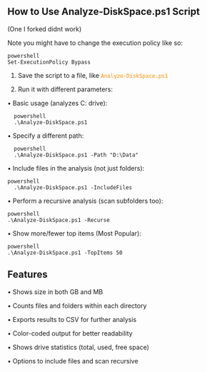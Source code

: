 ## How to Use Analyze-DiskSpace.ps1 Script

 (One I forked didnt work)

 Note you might have to change the execution policy like so:
```
powershell
Set-ExecutionPolicy Bypass
```
1. Save the script to a file, like <code style="color : Darkorange">Analyze-DiskSpace.ps1</code>

3. Run it with different parameters:

•	Basic usage (analyzes C: drive):
```
  powershell
  .\Analyze-DiskSpace.ps1
```

•	Specify a different path:

```
  powershell
  .\Analyze-DiskSpace.ps1 -Path "D:\Data"
```

•	Include files in the analysis (not just folders):
  
  ```
  powershell
    .\Analyze-DiskSpace.ps1 -IncludeFiles
```

•	Perform a recursive analysis (scan subfolders too):

  ```
  powershell
  .\Analyze-DiskSpace.ps1 -Recurse
```

•	Show more/fewer top items (Most Popular):

```
powershell
.\Analyze-DiskSpace.ps1 -TopItems 50
```

## Features

•	Shows size in both GB and MB

•	Counts files and folders within each directory

•	Exports results to CSV for further analysis

•	Color-coded output for better readability

•	Shows drive statistics (total, used, free space)

•	Options to include files and scan recursive
